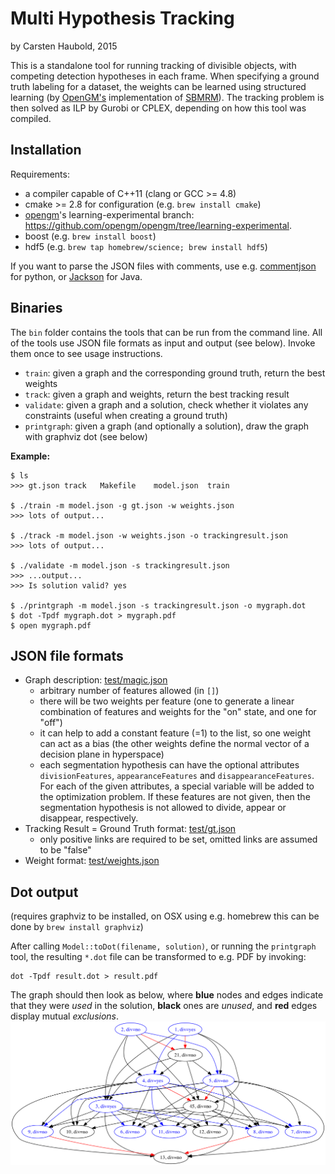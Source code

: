 # Multi Hypothesis Tracking
by Carsten Haubold, 2015

This is a standalone tool for running tracking of divisible objects, with competing detection hypotheses in each frame. When specifying a ground truth labeling for a dataset, the weights can be learned using structured learning (by [OpenGM's](http://github.com/opengm/opengm) implementation of [SBMRM](https://github.com/funkey/sbmrm)). The tracking problem is then solved as ILP by Gurobi or CPLEX, depending on how this tool was compiled.

## Installation

Requirements: 

* a compiler capable of C++11 (clang or GCC >= 4.8)
* cmake >= 2.8 for configuration (e.g. `brew install cmake`)
* [opengm](https://github.com/opengm/opengm)'s learning-experimental branch: https://github.com/opengm/opengm/tree/learning-experimental.
* boost (e.g. `brew install boost`)
* hdf5 (e.g. `brew tap homebrew/science; brew install hdf5`)

If you want to parse the JSON files with comments, use e.g. [commentjson](https://pypi.python.org/pypi/commentjson/) for python, or [Jackson](https://github.com/FasterXML/jackson-core/wiki/JsonParser-Features) for Java.


## Binaries

The `bin` folder contains the tools that can be run from the command line. 
All of the tools use JSON file formats as input and output (see below). Invoke them once to see usage instructions.

* `train`: given a graph and the corresponding ground truth, return the best weights
* `track`: given a graph and weights, return the best tracking result
* `validate`: given a graph and a solution, check whether it violates any constraints (useful when creating a ground truth)
* `printgraph`: given a graph (and optionally a solution), draw the graph with graphviz dot (see below)


**Example:**
```
$ ls
>>> gt.json	track	Makefile	model.json	train

$ ./train -m model.json -g gt.json -w weights.json
>>> lots of output...

$ ./track -m model.json -w weights.json -o trackingresult.json
>>> lots of output...

$ ./validate -m model.json -s trackingresult.json
>>> ...output...
>>> Is solution valid? yes

$ ./printgraph -m model.json -s trackingresult.json -o mygraph.dot
$ dot -Tpdf mygraph.dot > mygraph.pdf
$ open mygraph.pdf
```

## JSON file formats

* Graph description: [test/magic.json](test/magic.json)
	- arbitrary number of features allowed (in `[]`)
	- there will be two weights per feature (one to generate a linear combination of features and weights for the "on" state, and one for "off")
	- it can help to add a constant feature (=1) to the list, so one weight can act as a bias (the other weights define the normal vector of a decision plane in hyperspace)
	- each segmentation hypothesis can have the optional attributes `divisionFeatures`, `appearanceFeatures` and `disappearanceFeatures`. For each of the given attributes, a special variable will be added to the optimization problem. If these features are not given, then the segmentation hypothesis is not allowed to divide, appear or disappear, respectively.
* Tracking Result = Ground Truth format: [test/gt.json](test/gt.json)
	- only positive links are required to be set, omitted links are assumed to be "false"
* Weight format: [test/weights.json](test/weights.json)

## Dot output

(requires graphviz to be installed, on OSX using e.g. homebrew this can be done by `brew install graphviz`)

After calling `Model::toDot(filename, solution)`, or running the `printgraph` tool, the resulting `*.dot` file can be transformed to e.g. PDF by invoking:

```
dot -Tpdf result.dot > result.pdf
```

The graph should then look as below, where **blue** nodes and edges indicate that they were *used* in the solution, **black** ones are *unused*, and **red** edges display mutual *exclusions*.
![Result Graph](test/result.png)